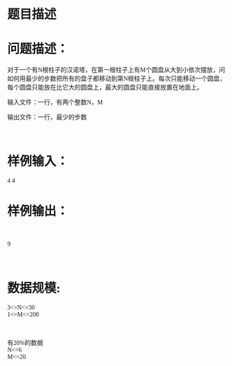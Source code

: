 # 题目描述


<h1>
<span style="font-family:Microsoft YaHei;">问题描述：</span> 
</h1>
<p>
<span style="font-family:Microsoft YaHei;">对于一个有N根柱子的汉诺塔，在第一根柱子上有M个圆盘从大到小依次摆放，问如何用最少的步数把所有的盘子都移动到第N根柱子上。每次只能移动一个圆盘，每个圆盘只能放在比它大的圆盘上，最大的圆盘只能直接放置在地面上。</span> 
</p>
<p>
<span style="font-family:Microsoft YaHei;">输入文件：一行，有两个整数N，M</span> 
</p>
<p>
<span style="font-family:Microsoft YaHei;">输出文件：一行，最少的步数</span> 
</p>
<p>
<br/>
</p>
<h1>
<span style="font-family:Microsoft YaHei;">样例输入：</span> 
</h1>
<span style="font-family:Microsoft YaHei;"> 4 4</span><br/>
<h1>
<span style="font-family:Microsoft YaHei;">样例输出：</span> 
</h1>
<p>
<br/>
</p>
<p>
<span style="font-family:Microsoft YaHei;">9</span> 
</p>
<p>
<br/>
</p>
<h1>
<span style="font-family:Microsoft YaHei;">数据规模:</span> 
</h1>
<span style="font-family:Microsoft YaHei;"> 3&lt;=N&lt;=30</span><br/>
<span style="font-family:Microsoft YaHei;"> 1&lt;=M&lt;=200</span> 
<p>
<br/>
</p>
<p>
<span style="font-family:Microsoft YaHei;">有20%的数据</span><br/>
<span style="font-family:Microsoft YaHei;"> N&lt;=6</span><br/>
<span style="font-family:Microsoft YaHei;"> M&lt;=20</span> 
</p>
